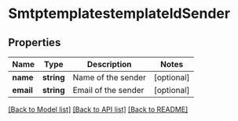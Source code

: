 # SmtptemplatestemplateIdSender

## Properties
Name | Type | Description | Notes
------------ | ------------- | ------------- | -------------
**name** | **string** | Name of the sender | [optional] 
**email** | **string** | Email of the sender | [optional] 

[[Back to Model list]](../README.md#documentation-for-models) [[Back to API list]](../README.md#documentation-for-api-endpoints) [[Back to README]](../README.md)


